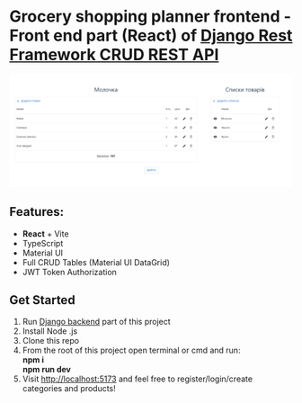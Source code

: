 
# Grocery shopping planner frontend - Front end part (React) of [Django Rest Framework CRUD REST API](https://github.com/YaroslavGrushko/grocery-shopping-planner)  
  
 <p align="center">
        <img src="https://github.com/YaroslavGrushko/grocery-shopping-planner-frontend/blob/main/CRUD_tables.png?raw=true" style="margin: auto">
    </p>  
    
## Features:  
- **React** + Vite
- TypeScript
- Material UI
- Full CRUD Tables (Material UI DataGrid)
- JWT Token Authorization

## Get Started  
1. Run [Django backend](https://github.com/YaroslavGrushko/grocery-shopping-planner) part of this project  
2. Install Node .js  
3. Clone this repo  
4. From the root of this project open terminal or cmd and run:  
   **npm i**  
   **npm run dev**  
5. Visit [http://localhost:5173](http://localhost:5173) and feel free to register/login/create categories and products!  

